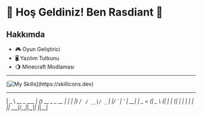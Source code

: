 # 🌟 Hoş Geldiniz! Ben Rasdiant 🌟

## Hakkımda

- 🎮 Oyun Geliştirici  
- 🖥️ Yazılım Tutkunu  
- 🌖 Minecraft Modlaması
---
[![My Skills](https://skillicons.dev/icons?i=js,html,css,ae,au,ai,ps,pr,blender,c,cs,gitlab,unity,vscode,visualstudio,)](https://skillicons.dev)


  ____               _ _             _   
 |  _ \ __ _ ___  __| (_) __ _ _ __ | |_ 
 | |_) / _` / __|/ _` | |/ _` | '_ \| __|
 |  _ < (_| \__ \ (_| | | (_| | | | | |_ 
 |_| \_\__,_|___/\__,_|_|\__,_|_| |_|\__|
                                         
